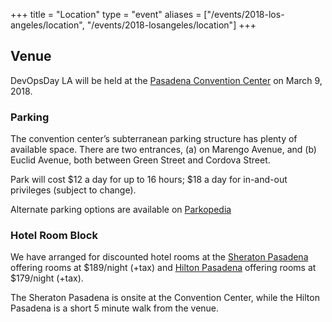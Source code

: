 +++
title = "Location"
type = "event"
aliases = ["/events/2018-los-angeles/location", "/events/2018-losangeles/location"]
+++

<h2>Venue</h2>

DevOpsDay LA will be held at the <a href='http://pasadenacenter.visitpasadena.com'>Pasadena Convention Center</a> on March 9, 2018.

<h3>Parking</h2>

The convention center’s subterranean parking structure has plenty of available space. There are two entrances, (a) on Marengo Avenue, and (b) Euclid Avenue, both between Green Street and Cordova Street.

Park will cost $12 a day for up to 16 hours; $18 a day for in-and-out privileges (subject to change).

Alternate parking options are available on <a href='http://en.parkopedia.com/parking/pasadena_convention_center_east_green_street_pasadena_ca_united_states/?ac=1&country=US&lat=34.143823&lng=-118.1441489'>Parkopedia</a>

<h3>Hotel Room Block</h3>

We have arranged for discounted hotel rooms at the <a href='https://www.starwoodmeeting.com/events/start.action?id=1708177230&key=350A6FC0'>Sheraton Pasadena</a> offering rooms at $189/night (+tax) and <a href='http://www.hilton.com/en/hi/groups/personalized/P/PASPHHF-ASCLE-20180306/index.jhtml?WT.mc_id=POG'>Hilton Pasadena</a> offering rooms at $179/night (+tax).

The Sheraton Pasadena is onsite at the Convention Center, while the Hilton Pasadena is a short 5 minute walk from the venue.

<div style="clear: both"></div>
